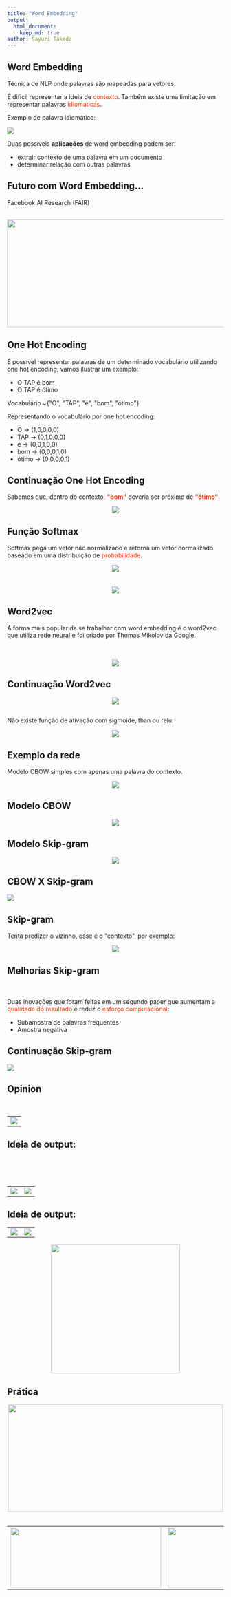 ```yaml
---
title: "Word Embedding"
output: 
  html_document:
    keep_md: true
author: Sayuri Takeda 
---
```


## Word Embedding

Técnica de NLP onde palavras são mapeadas para vetores.

É dificil representar a ideia de <span style="color:#ff3300">contexto</span>. Também existe uma limitação em representar palavras <span style="color:#ff3300">idiomáticas</span>.

Exemplo de palavra idiomática:

![](/README-unnamed-chunk-2-1.png)<!-- -->

Duas possíveis **aplicações** de word embedding podem ser:

+ extrair contexto de uma palavra em um documento
+ determinar relação com outras palavras

## Futuro com Word Embedding...

Facebook AI Research (FAIR)
</br>
</br>
<center><img src="/futuro.PNG" width="690" height = "250"></center>

## One Hot Encoding

É possível representar palavras de um determinado vocabulário utilizando one hot encoding, vamos ilustrar um exemplo:

+ O TAP é bom
+ O TAP é ótimo

Vocabulário ={"O", "TAP", "é", "bom", "ótimo"}

Representando o vocabulário por one hot encoding:

+ O -> (1,0,0,0,0)
+ TAP -> (0,1,0,0,0)
+ é -> (0,0,1,0,0)
+ bom -> (0,0,0,1,0)
+ ótimo -> (0,0,0,0,1)

## Continuação One Hot Encoding

Sabemos que, dentro do contexto, <span style="color:#ff3300">**"bom"**</span> deveria ser próximo de <span style="color:#ff3300">**"ótimo"**</span>.

<center><img src="/formulas.PNG"></center>

## Função Softmax

Softmax pega um vetor não normalizado e retorna um vetor normalizado baseado em uma distribuição de <span style="color:#ff3300">probabilidade</span>.

<center><img src="/CodeCogsEqn.png"></center>
</br>
</br>
<center><img src="/ex_sofmax.png"></center>

## Word2vec

A forma mais popular de se trabalhar com word embedding é o word2vec que utiliza rede neural e foi criado por Thomas Mikolov da Google.
</br>
</br>
</br>
<center><img src="/Thomas.PNG"></center>

## Continuação Word2vec

<center><img src="/formulas_2.PNG"></center>

## 

Não existe função de ativação com sigmoide, than ou relu:

<center><img src="/functions.PNG"></center>

## Exemplo da rede

Modelo CBOW simples com apenas uma palavra do contexto.

<center><img src="/simple-CBOW.png"></center>

## Modelo CBOW 

<center><img src="/CBOW.png"></center>

## Modelo Skip-gram 

<center><img src="/Skip-Gram.png"></center>


## CBOW X Skip-gram 

![](/README-unnamed-chunk-3-1.png)<!-- -->


## Skip-gram 

Tenta predizer o vizinho, esse é o "contexto", por exemplo:

<center><img src="/france.PNG"></center>

## Melhorias Skip-gram 

</br>
</br>
Duas inovações que foram feitas em um segundo paper que aumentam a <span style="color:#ff3300">qualidade do resultado</span> e reduz o <span style="color:#ff3300">esforço computacional</span>:

+ Subamostra de palavras frequentes 
+ Amostra negativa 

## Continuação Skip-gram 

![](/README-unnamed-chunk-4-1.png)<!-- -->


## Opinion

</br>
<center>
<table>
<tr>
<td><img src="/opinion.PNG"></td>
</tr>
</table>
</center>

## Ideia de output:

</br>
</br>
</br>
<center>
<table>
<tr>
<td><img src="\Capture_7.PNG"></td>
<td><img src="\Capture_8.PNG"></td>
</tr>
</table>
</center>

## Ideia de output:

<center>
<table>
<tr>
<td><img src="\Capture_9.PNG"></td>
<td><img src="\Capture_10.PNG"></td>
</tr>
</table>
</center>

<center><img src="\Capture_11.PNG" width="300" height="300"></center>

## Prática

<center><img src="/jupyter.PNG" width="500" height="250"></center>
</br>
<center>
<table>
<tr>
<td><img src="/gensim.PNG" width="350" height="140"></td>
<td><img src="/bokeh.PNG" width="280" height="140"></td>
</tr>
</table>
</center>

